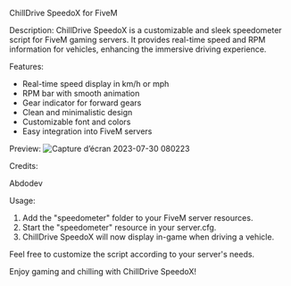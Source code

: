 ChillDrive SpeedoX for FiveM

Description:
ChillDrive SpeedoX is a customizable and sleek speedometer script for FiveM gaming servers. It provides real-time speed and RPM information for vehicles, enhancing the immersive driving experience.

Features:
- Real-time speed display in km/h or mph
- RPM bar with smooth animation
- Gear indicator for forward gears
- Clean and minimalistic design
- Customizable font and colors
- Easy integration into FiveM servers

Preview:
![Capture d’écran 2023-07-30 080223](https://github.com/AbdoDev0/ChillDrive-SpeedoX/assets/54995858/4fb2ec7d-4391-429a-9390-d6b302c0d84a)


Credits:

Abdodev

Usage:
1. Add the "speedometer" folder to your FiveM server resources.
2. Start the "speedometer" resource in your server.cfg.
3. ChillDrive SpeedoX will now display in-game when driving a vehicle.

Feel free to customize the script according to your server's needs.

Enjoy gaming and chilling with ChillDrive SpeedoX!
